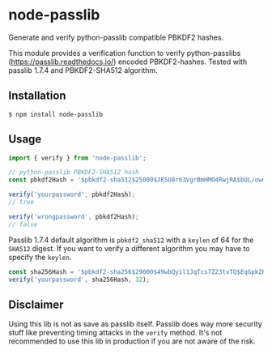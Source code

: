 # node-passlib
Generate and verify python-passlib compatible PBKDF2 hashes.

This module provides a verification function to verify python-passlibs (https://passlib.readthedocs.io/) encoded PBKDF2-hashes.
Tested with passlib 1.7.4 and PBKDF2-SHA512 algorithm.

## Installation

```
$ npm install node-passlib
```

## Usage

```typescript
import { verify } from 'node-passlib';

// python-passlib PBKDF2-SHA512 hash
const pbkdf2Hash = '$pbkdf2-sha512$25000$JKSU8r63VgrBmHMO4RwjRA$bUL/owmBl8slaj.fjONmdRijzOs4Lo6EwbKtoA6EPX1hs1BCdg3JRjfkR3WX5/mZ4cIhtJhFVFxrLlq1lHfpQw';

verify('yourpassword', pbkdf2Hash);
// true

verify('wrongpassword', pbkdf2Hash);
// false
```

Passlib 1.7.4 default algorithm is `pbkdf2_sha512` with a `keylen` of 64 for the `SHA512` digest. If you want to verify a different algorithm you may have to specify the `keylen`.

```typescript
const sha256Hash = '$pbkdf2-sha256$29000$49wbQyil1JqTcs7Z23tvTQ$EqGpkZH6Gb2ZE92/VY7B1uuO.CUR8xc4bU.TNsDIekI';
verify('yourpassword', sha256Hash, 32);
```

## Disclaimer

Using this lib is not as save as passlib itself. Passlib does way more security stuff like preventing timing attacks in the `verify` method. It's not recommended to use this lib in production if you are not aware of the risk.